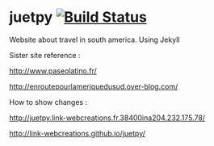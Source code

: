 juetpy [![Build Status](https://secure.travis-ci.org/link-webcreations/juetpy.png)](http://travis-ci.org/link-webcreations/juetpy)
======

Website about travel in south america. Using Jekyll


Sister site reference : 

http://www.paseolatino.fr/

http://enroutepourlameriquedusud.over-blog.com/


How to show changes :

http://juetpy.link-webcreations.fr.38400ina204.232.175.78/

http://link-webcreations.github.io/juetpy/
